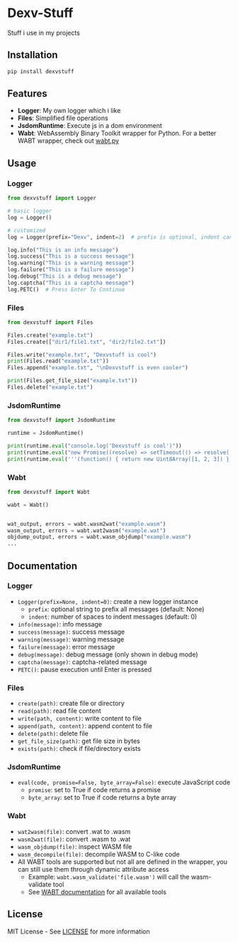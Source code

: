 # Dexv-Stuff

Stuff i use in my projects

## Installation

```bash
pip install dexvstuff
```

## Features

- **Logger**: My own logger which i like 
- **Files**: Simplified file operations
- **JsdomRuntime**: Execute js in a dom environment
- **Wabt**: WebAssembly Binary Toolkit wrapper for Python. For a better WABT wrapper, check out [wabt.py](https://github.com/c7a2d9e/wabt.py)

## Usage

### Logger
```python
from dexvstuff import Logger

# basic logger
log = Logger()

# customized
log = Logger(prefix="Dexv", indent=2)  # prefix is optional, indent can be any number (default is 0)

log.info("This is an info message")
log.success("This is a success message")
log.warning("This is a warning message")
log.failure("This is a failure message")
log.debug("This is a debug message")
log.captcha("This is a captcha message")
log.PETC()  # Press Enter To Continue
```

### Files
```python
from dexvstuff import Files

Files.create("example.txt")
Files.create(["dir1/file1.txt", "dir2/file2.txt"])

Files.write("example.txt", "Dexvstuff is cool")
print(Files.read("example.txt"))
Files.append("example.txt", "\nDexvstuff is even cooler")

print(Files.get_file_size("example.txt"))
Files.delete("example.txt")
```

### JsdomRuntime
```python
from dexvstuff import JsdomRuntime

runtime = JsdomRuntime()

print(runtime.eval("console.log('Dexvstuff is cool')"))
print(runtime.eval("new Promise((resolve) => setTimeout(() => resolve('Dexvstuff is cool'), 1000))", promise=True)) # resolves promises
print(runtime.eval('''(function() { return new Uint8Array([1, 2, 3]) })()''', byte_array=False)) # support js byte arrays
```

### Wabt
```python
from dexvstuff import Wabt

wabt = Wabt()


wat_output, errors = wabt.wasm2wat("example.wasm")
wasm_output, errors = wabt.wat2wasm("example.wat")
objdump_output, errors = wabt.wasm_objdump("example.wasm")
...
```

## Documentation

### Logger
- `Logger(prefix=None, indent=0)`: create a new logger instance
  - `prefix`: optional string to prefix all messages (default: None)
  - `indent`: number of spaces to indent messages (default: 0)
- `info(message)`: info message
- `success(message)`: success message
- `warning(message)`: warning message
- `failure(message)`: error message
- `debug(message)`: debug message (only shown in debug mode)
- `captcha(message)`: captcha-related message
- `PETC()`: pause execution until Enter is pressed

### Files
- `create(path)`: create file or directory
- `read(path)`: read file content
- `write(path, content)`: write content to file
- `append(path, content)`: append content to file
- `delete(path)`: delete file
- `get_file_size(path)`: get file size in bytes
- `exists(path)`: check if file/directory exists

### JsdomRuntime
- `eval(code, promise=False, byte_array=False)`: execute JavaScript code
  - `promise`: set to True if code returns a promise
  - `byte_array`: set to True if code returns a byte array

### Wabt
- `wat2wasm(file)`: convert .wat to .wasm
- `wasm2wat(file)`: convert .wasm to .wat
- `wasm_objdump(file)`: inspect WASM file
- `wasm_decompile(file)`: decompile WASM to C-like code
- All WABT tools are supported but not all are defined in the wrapper, you can still use them through dynamic attribute access
  - Example: `wabt.wasm_validate('file.wasm')` will call the wasm-validate tool
  - See [WABT documentation](https://github.com/WebAssembly/wabt?tab=readme-ov-file#wabt-the-webassembly-binary-toolkit) for all available tools

## License
MIT License - See [LICENSE](LICENSE) for more information
